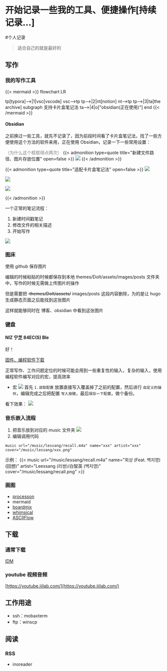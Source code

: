 # 开始记录一些我的工具、便捷操作[持续记录...]

<!--more-->
#个人记录 

> 适合自己的就是最好的

## 写作
### 我的写作工具

{{< mermaid >}}
flowchart LR

tp[typora]-->|1|vsc[vscode]
vsc-->tp
tp-->|2|nt[notion]
nt-->tp
tp-->|3|ta[the archive]
subgraph 支持卡片盒笔记法
ta-->|4|o["obsidian(正在使用)"]
end
{{< /mermaid >}}

#### Obsidian

之前换过一些工具，就先不记录了，因为前段时间看了卡片盒笔记法，找了一些方便使用这个方法的软件来用，正在使用 Obsidian，记录一下一些常用设置：

<font color=grey>（为什么这个框框得点两次）</font>
{{< admonition type=quote title="新建文件路径、图片存放位置" open=false >}}
![](images/posts/Pasted%20image%2020230510121203.png)
{{< /admonition >}}

{{< admonition type=quote title="适配卡片盒笔记法" open=false >}}
![](images/posts/Pasted%20image%2020230510121633.png)

![](images/posts/Pasted%20image%2020230510121753.png)

![](images/posts/Pasted%20image%2020230510121908.png)

{{< /admonition >}}

一个正常的笔记流程：
1. 新建时间戳笔记
2. 修改文件的相关描述
3. 开始写作

![](images/posts/Pasted%20image%2020230510122337.png)

### 图床

使用 github 保存图片

编辑的时候粘贴的时候都保存到本地 themes/DoIt/assets/images/posts 文件夹中，写作的时候无需做上传图片的操作

但是需要把 ~~·themes/DoIt/assets/~~ images/posts 这段内容删除，为的是让 hugo 生成静态页面之后能找到这张图片

这样就能够同时在 博客、obsidian 中看到这张图片

### 键盘

#### NIZ 宁芝 84EC(S) Ble

好！

[固件、编程软件下载](https://www.aliyundrive.com/s/WYfJeqzPCox)

正常写作、工作问题定位的时候可能会用到一些重复性的输入，复杂的输入，使用编程软件编写对应的宏，提高效率

- 宏
![](images/posts/Pasted%20image%2020230510123624.png)
首先 `1.读取配置` 放置直接写入覆盖掉了之前的配置，然后进行 `自定义的操作`，编辑完成之后把配置 `写入按键`，最后`保存一下配置`，做个备份。

看下效果：
![](images/posts/GIF%202023-5-10%2012-39-02.gif)

### 音乐嵌入流程

1. 把音乐放到对应的 music 文件夹
	![](images/posts/Pasted%20image%2020230510124805.png)
2. 编辑调用代码

```
music url="/music/lessang/recall.m4a" name="xxx" artist="xxx" cover="/music/lessang/xxx.png"
```

示例：
{{<  music url="/music/lessang/recall.m4a" name="회상 (Feat. 백지영) (回想)" artist="Leessang (리쌍)/白智英 (백지영)" cover="/music/lessang/recall.png" >}}

### 画图

- [processon](https://www.processon.com/)
- mermaid
- [boardmix](https://boardmix.cn/)
- [whimsical](https://whimsical.com/)
- [ASCIIFlow](https://asciiflow.com/)

## 下载

### 通常下载

[IDM](https://www.internetdownloadmanager.com/)

### youtube 视频音频

[https://youtube.iiilab.com/](https://youtube.iiilab.com/)

## 工作用途

- ssh：mobaxterm
- ftp：winscp

## 阅读
### RSS
- inoreader
